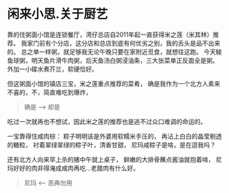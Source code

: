 # 闲来小思.关于厨艺

靠的住粥面小馆是连锁餐厅，湾仔总店自2011年起一直获得米之莲（米其林）推荐。
我家门前有个分店，这分店和总店到底有何优劣之别，我的舌头是品不出来的。
总之单一样粥，就足够我无论午晚只要在家附近觅食，就想往这跑。
今天鲮鱼球粥，明天鱼片滑牛肉粥，后天鱼汤白粥浸油条，三大张菜单正反面全是粥。
外加一小碟水煮芥兰，软硬恰好。

但这粥面小馆的镇店三宝，米之莲重点推荐的菜肴，
确是我作为一个北方人素来不喜的，不，简直难吃到爆炸，

> 确是 --> 却是

吃过一次就再也不想试，因此米之莲的推荐也是逃不过众口难调的命运的。

一宝靠得住咸肉棕：
粽子明明该是外婆用软糯米手压的，
再沾上白白的晶莹剔透的糖粒，
衬着翠绿翠绿的粽子叶，清香甘甜，
尼玛咸粽子是啥，是在逗我吗？

还有北方人向来早上杀的猪中午就上桌子，
鲜嫩的大排骨蘸点酱油就抱着啃，
尼玛好好的肉非得淹成咸肉再吃...老腊肉有什么好。

> 尼玛 <-- 恶典勿用